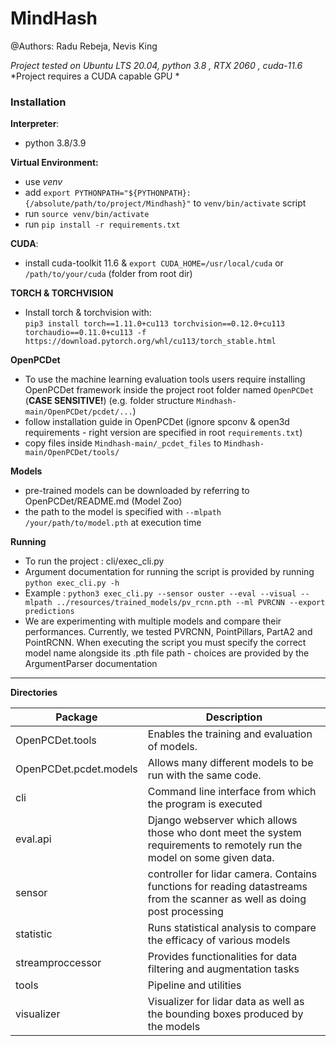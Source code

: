 
# MindHash
@Authors: Radu Rebeja, Nevis King

*Project tested on Ubuntu LTS 20.04, python 3.8 , RTX 2060 , cuda-11.6*
*Project requires a CUDA capable GPU *
### Installation
**Interpreter**:  
- python 3.8/3.9

**Virtual Environment:**
- use *venv*
- add `export PYTHONPATH="${PYTHONPATH}:{/absolute/path/to/project/Mindhash}"` to `venv/bin/activate` script
- run `source venv/bin/activate`
- run `pip install -r requirements.txt`

**CUDA**:
- install cuda-toolkit 11.6 & `export CUDA_HOME=/usr/local/cuda` or `/path/to/your/cuda` (folder from root dir)

**TORCH & TORCHVISION**
- Install torch & torchvision with:\
`pip3 install torch==1.11.0+cu113 torchvision==0.12.0+cu113 torchaudio==0.11.0+cu113 -f https://download.pytorch.org/whl/cu113/torch_stable.html`

**OpenPCDet**
- To use the machine learning evaluation tools users require installing OpenPCDet framework inside the project root folder named
`OpenPCDet` (**CASE SENSITIVE!**) (e.g. folder structure  `Mindhash-main/OpenPCDet/pcdet/...`)
- follow installation guide in OpenPCDet (ignore spconv & open3d requirements - right version are specified in root `requirements.txt`) 
- copy files inside `Mindhash-main/_pcdet_files` to `Mindhash-main/OpenPCDet/tools/` 

**Models**
- pre-trained models can be downloaded by referring to OpenPCDet/README.md (Model Zoo)
- the path to the model is specified with `--mlpath /your/path/to/model.pth` at execution time 

**Running**
- To run the project : cli/exec_cli.py
- Argument documentation for running the script is provided by running `python exec_cli.py -h` 
- Example : `python3 exec_cli.py --sensor ouster --eval --visual --mlpath ../resources/trained_models/pv_rcnn.pth --ml PVRCNN --export predictions`
- We are experimenting with multiple models and compare their performances. Currently, we tested PVRCNN, PointPillars, PartA2 and PointRCNN.
When executing the script you must specify the correct model name alongside its .pth file path - choices are provided by
the ArgumentParser documentation

****
**Directories**

| **Package**            | **Description**                                                                                                           |
|------------------------|---------------------------------------------------------------------------------------------------------------------------|
| OpenPCDet.tools        | Enables the training and evaluation of models.                                                                            |
| OpenPCDet.pcdet.models | Allows many different models to be run with the same code.                                                                |
| cli                    | Command line interface from which the program is executed                                                                 |
| eval.api               | Django webserver which allows those who dont meet the system requirements to remotely run the model on some given data.   |
| sensor                 | controller for lidar camera. Contains functions for reading datastreams from the scanner as well as doing post processing |
| statistic              | Runs statistical analysis to compare the efficacy of various models                                                       |
| streamproccessor       | Provides functionalities for data filtering and augmentation tasks                                                        |
| tools                  | Pipeline and utilities                                                                                                    |
| visualizer             | Visualizer for lidar data as well as the bounding boxes produced by the models                                            |


